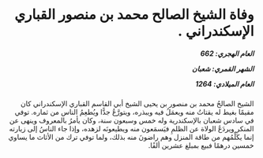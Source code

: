<h1 dir="rtl">وفاة الشيخ الصالح محمد بن منصور القباري الإسكندراني .</h1>

<h5 dir="rtl">العام الهجري:  662

الشهر القمري: شعبان

العام الميلادي: 1264</h5>

<p dir="rtl">الشيخ الصالحُ محمد بن منصور بن يحيى الشيخ أبي القاسم القباري الإسكندراني كان مقيمًا بغيط له يقتاتُ منه ويعمَلُ فيه ويبذره، ويتورَّعُ جدًّا ويُطعِمُ الناس من ثماره. توفي في سادس شعبان بالإسكندرية وله خمس وسبعون سنة، وكان يأمرُ بالمعروف وينهى عن المنكر ويردَعُ الولاة عن الظلمِ فيَسمَعون منه ويطيعونَه لزهده، وإذا جاء الناسُ إلى زيارته إنما يكَلِّمُهم من طاقة المنزل وهم راضونَ منه بذلك، ولما توفي ترك من الأثاث ما يساوي خمسين درهمًا فبيع بمبلغ عشرين ألفًا.</p></br>

